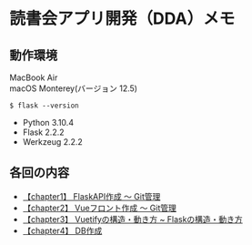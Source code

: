 # 読書会アプリ開発（DDA）メモ

## 動作環境

MacBook Air<br>
macOS Monterey(バージョン 12.5)

`$ flask --version`

- Python 3.10.4
- Flask 2.2.2
- Werkzeug 2.2.2

## 各回の内容

- [【chapter1】 FlaskAPI作成 〜 Git管理](https://github.com/motoshifurugen/practice-dda/tree/main/chapter1)
- [【chapter2】 Vueフロント作成 〜 Git管理](https://github.com/motoshifurugen/practice-dda/tree/main/chapter2)
- [【chapter3】 Vuetifyの構造・動き方 ~ Flaskの構造・動き方](https://github.com/motoshifurugen/practice-dda/tree/main/chapter3)
- [【chapter4】 DB作成](https://github.com/motoshifurugen/practice-dda/tree/main/chapter4)